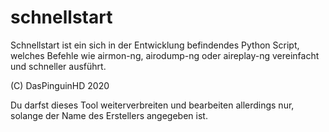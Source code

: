 # schnellstart
Schnellstart ist ein sich in der Entwicklung befindendes Python Script, welches Befehle wie airmon-ng, airodump-ng oder aireplay-ng vereinfacht und schneller ausführt.

(C) DasPinguinHD 2020

Du darfst dieses Tool weiterverbreiten und bearbeiten allerdings nur, solange der Name des Erstellers angegeben ist.

